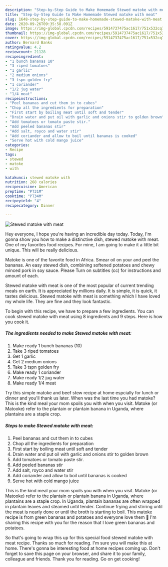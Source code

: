 ```yaml
---
description: "Step-by-Step Guide to Make Homemade Stewed matoke with meat"
title: "Step-by-Step Guide to Make Homemade Stewed matoke with meat"
slug: 1648-step-by-step-guide-to-make-homemade-stewed-matoke-with-meat
date: 2020-09-26T09:35:58.091Z
image: https://img-global.cpcdn.com/recipes/5914737475ac1617/751x532cq70/stewed-matoke-with-meat-recipe-main-photo.jpg
thumbnail: https://img-global.cpcdn.com/recipes/5914737475ac1617/751x532cq70/stewed-matoke-with-meat-recipe-main-photo.jpg
cover: https://img-global.cpcdn.com/recipes/5914737475ac1617/751x532cq70/stewed-matoke-with-meat-recipe-main-photo.jpg
author: Bernard Banks
ratingvalue: 4.2
reviewcount: 21128
recipeingredient:
- "1 bunch bananas 10"
- "3 riped tomatoes"
- "1 garlic"
- "2 medium onions"
- "3 tspn golden fry"
- "1 coriander"
- "1/2 jug water"
- "1/4 meat"
recipeinstructions:
- "Peel bananas and cut them in to cubes"
- "Chop all the ingredients for preparation"
- "First start by boiling meat until soft and tender"
- "Drain water and put oil with garlic and onions stir to golden brown"
- "Add tomatoes or tomato paste stir."
- "Add peeled bananas stir"
- "Add salt, royco and water stir"
- "Add coriander and allow to boil until bananas is cooked"
- "Serve hot with cold mango juice"
categories:
- Recipe
tags:
- stewed
- matoke
- with

katakunci: stewed matoke with 
nutrition: 268 calories
recipecuisine: American
preptime: "PT31M"
cooktime: "PT34M"
recipeyield: "4"
recipecategory: Dinner

---
```



![Stewed matoke with meat](https://img-global.cpcdn.com/recipes/5914737475ac1617/751x532cq70/stewed-matoke-with-meat-recipe-main-photo.jpg)

Hey everyone, I hope you're having an incredible day today. Today, I'm gonna show you how to make a distinctive dish, stewed matoke with meat. One of my favorites food recipes. For mine, I am going to make it a little bit unique. This will be really delicious.

Matoke is one of the favorite food in Africa. Smear oil on your and peel the bananas. An easy stewed dish, combining softened potatoes and chewy minced pork in soy sauce. Please Turn on subtitles (cc) for instructions and amount of each.

Stewed matoke with meat is one of the most popular of current trending meals on earth. It is appreciated by millions daily. It is simple, it is quick, it tastes delicious. Stewed matoke with meat is something which I have loved my whole life. They are fine and they look fantastic.


To begin with this recipe, we have to prepare a few ingredients. You can cook stewed matoke with meat using 8 ingredients and 9 steps. Here is how you cook it.

<!--inarticleads1-->

##### The ingredients needed to make Stewed matoke with meat:

1. Make ready 1 bunch bananas (10)
1. Take 3 riped tomatoes
1. Get 1 garlic
1. Get 2 medium onions
1. Take 3 tspn golden fry
1. Make ready 1 coriander
1. Make ready 1/2 jug water
1. Make ready 1/4 meat


Try this simple matoke and beef stew recipe at home espcially for lunch or dinner and you&#39;ll thank us later. When was the last time you had matoke? This is the kind meal your mom spoils you with when you visit. Matoke (or Matooke) refer to the plantain or plantain banana in Uganda, where plantains are a staple crop. 

<!--inarticleads2-->

##### Steps to make Stewed matoke with meat:

1. Peel bananas and cut them in to cubes
1. Chop all the ingredients for preparation
1. First start by boiling meat until soft and tender
1. Drain water and put oil with garlic and onions stir to golden brown
1. Add tomatoes or tomato paste stir.
1. Add peeled bananas stir
1. Add salt, royco and water stir
1. Add coriander and allow to boil until bananas is cooked
1. Serve hot with cold mango juice


This is the kind meal your mom spoils you with when you visit. Matoke (or Matooke) refer to the plantain or plantain banana in Uganda, where plantains are a staple crop. In Uganda, plantain bananas are often wrapped in plantain leaves and steamed until tender. Continue frying and stirring until the meat is nearly done or until the broth is starting to boil. This matoke recipe is from green bananas and potatoes and everyone love them 🙂 I&#39;m sharing this recipe with you for the reason that I love green bananas and potatoes. 

So that's going to wrap this up for this special food stewed matoke with meat recipe. Thanks so much for reading. I'm sure you will make this at home. There's gonna be interesting food at home recipes coming up. Don't forget to save this page on your browser, and share it to your family, colleague and friends. Thank you for reading. Go on get cooking!
